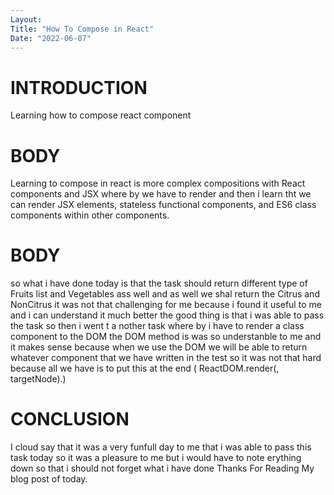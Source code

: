 ```yaml
---
Layout:
Title: "How To Compose in React"
Date: "2022-06-07"
---
```


# INTRODUCTION

Learning  how to compose react component 

# BODY

Learning to compose in react is more complex compositions with React components and JSX where by we have to render and then i learn tht we can render JSX elements, stateless functional components, and ES6 class components within other components.

# BODY

so what i have done today is that the task should return different type of Fruits list and Vegetables ass well and as well we shal return the Citrus and NonCitrus it was not that challenging for me because i found it useful to me and i can understand it much better the good thing is that i was able to pass the task so then i went t a nother task where by i have to render a class component to the DOM the DOM method is was so understanble to me and it makes sense because when we use the DOM we will be able to return whatever component that we have written in the test so it was not that hard because all we have is to put this at the end
( ReactDOM.render(<ComponentToRender />, targetNode).)

# CONCLUSION 

I cloud say that it was a very funfull day to me that i was able to pass this task today so it was a pleasure to me but i would have to note erything down so that i should not forget what i have done Thanks For Reading My blog post of today.